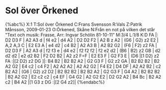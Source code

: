 # Sol över Örkened

{%abc%}
X:1
T:Sol över Örkened
C:Frans Svensson
R:Vals
Z:Patrik Månsson, 2009-01-23
O:Örkened, Skåne
N:Från en not på vilken det står "Text och musik: Frasse, Arr: Ingvar Schölin 81-10-11"
M:3/4
L:1/8
K:D
FA |: D2 D3 F | A2 A3 d | f4 e2 | d4 A2 | D2 D2 F2 |
A2 B z A2 | (G6 | G2) z2 E2 | A,2 A,3 C | E2 E3 A | e4 d2 |
c4 B2 | A2 A3 B | A2 B2 G2 | (F6 | F2) z2 FA | D2 D3 F |
A2 A3 d | f2 f3 e | d4 e2 | f2 f2 f2 | f2 e2 d2 | (B6 |
B2) z2 GB | d2 d2 d2 | e2 d2 B2 | F2 D2 B2 | A2 z2 F=F | E2 E3 F |
G2 F3 E | (D6 |[1 D2) z2 FA :|[2 D2) z2 DG ]|: B4 B2 | B2 B2 A2 |
G2 G3 F | G2 z2 GA | B2 B2 B2 | B2 A2 G2 | E4 c2 | c4 F2 |
A2 A2 A2 | A2 A2 G2 | F4 E2 | D4 DF | A2 A2 B2 | c2 B2 A2 |
(G6 | G2) z2 D2 | B2 B2 B2 | B2 B2 A2 | G2 G3 F | G4 A2 |
B2 B2 B2 | B2 A2 G2 | E2 c2 c2 | c4 EF | G4 G2 | A2 G2 E2 |
D2 G2 A2 | B4 Bc | B2 A2 c2 | B4 A2 |[1 G3 z DG :|[2 G4 z2]| 
{%endabc%}

